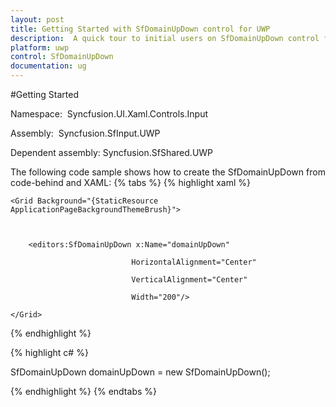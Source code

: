 ```yaml
---
layout: post
title: Getting Started with SfDomainUpDown control for UWP
description:  A quick tour to initial users on SfDomainUpDown control for UWP
platform: uwp
control: SfDomainUpDown
documentation: ug
---
```


#Getting Started

Namespace:  Syncfusion.UI.Xaml.Controls.Input

Assembly:  Syncfusion.SfInput.UWP 

Dependent assembly: Syncfusion.SfShared.UWP



The following code sample shows how to create the SfDomainUpDown from code-behind and XAML:
{% tabs %}
{% highlight xaml %}

<Page xmlns:editors="using:Syncfusion.UI.Xaml.Controls.Input">

    <Grid Background="{StaticResource ApplicationPageBackgroundThemeBrush}">



        <editors:SfDomainUpDown x:Name="domainUpDown"

                               HorizontalAlignment="Center"

                               VerticalAlignment="Center"

                               Width="200"/>

    </Grid>

</Page>
{% endhighlight %}

{% highlight c# %}

SfDomainUpDown domainUpDown = new SfDomainUpDown();

{% endhighlight %}
{% endtabs %}
